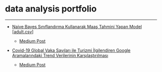 # data analysis portfolio



----------------------------------------------------------------------------
* [Naive Bayes Sınıflandırma Kullanarak Maaş Tahmini Yapan Model [adult.csv]](https://github.com/buraksenol/ML-Adventures/tree/master/Naive%20Bayes%20S%C4%B1n%C4%B1fland%C4%B1rma%20%C4%B0le%20Maa%C5%9F%20Tahmini%20%5Badult.csv%5D)
  * [Medium Post](https://medium.com/@brksenol59/naive-bayes-s%C4%B1n%C4%B1fland%C4%B1rma-kullanarak-maa%C5%9F-tahmininde-bulunan-machine-learning-modeli-olu%C5%9Ftural%C4%B1m-42fb6146688f)

* [Covid-19 Global Vaka Sayıları ile Turizmi İlgilendiren Google Aramalarındaki Trend Verilerinin Karşılaştırılması ](https://github.com/buraksenol/data-science-rp/tree/master/Covid%2019%20Tourism%20Trend%20Analysis)
  * [Medium Post](https://medium.com/@brksenol59/covid-19-vaka-say%C4%B1lar%C4%B1n%C4%B1n-turizmi-i%CC%87lgilendiren-aramalarda-google-trend-verileri-i%CC%87le-f40ce9a709e1)
